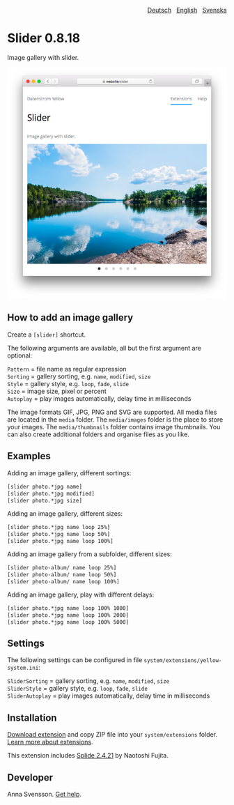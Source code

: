 <p align="right"><a href="README-de.md">Deutsch</a> &nbsp; <a href="README.md">English</a> &nbsp; <a href="README-sv.md">Svenska</a></p>

# Slider 0.8.18

Image gallery with slider.

<p align="center"><img src="slider-screenshot.png?raw=true" alt="Screenshot"></p>

## How to add an image gallery

Create a `[slider]` shortcut.

The following arguments are available, all but the first argument are optional:

`Pattern` = file name as regular expression  
`Sorting` = gallery sorting, e.g. `name`, `modified`, `size`  
`Style` = gallery style, e.g. `loop`, `fade`, `slide`  
`Size` = image size, pixel or percent  
`Autoplay` = play images automatically, delay time in milliseconds  

The image formats GIF, JPG, PNG and SVG are supported. All media files are located in the `media` folder. The `media/images` folder is the place to store your images. The `media/thumbnails` folder contains image thumbnails. You can also create additional folders and organise files as you like.

## Examples

Adding an image gallery, different sortings:

    [slider photo.*jpg name]
    [slider photo.*jpg modified]
    [slider photo.*jpg size]

Adding an image gallery, different sizes:

    [slider photo.*jpg name loop 25%]
    [slider photo.*jpg name loop 50%]
    [slider photo.*jpg name loop 100%]

Adding an image gallery from a subfolder, different sizes:

    [slider photo-album/ name loop 25%]
    [slider photo-album/ name loop 50%]
    [slider photo-album/ name loop 100%]

Adding an image gallery, play with different delays:

    [slider photo.*jpg name loop 100% 1000]
    [slider photo.*jpg name loop 100% 2000]
    [slider photo.*jpg name loop 100% 5000]

## Settings

The following settings can be configured in file `system/extensions/yellow-system.ini`:

`SliderSorting` = gallery sorting, e.g. `name`, `modified`, `size`  
`SliderStyle` = gallery style, e.g. `loop`, `fade`, `slide`  
`SliderAutoplay` = play images automatically, delay time in milliseconds  

## Installation

[Download extension](https://github.com/annaesvensson/yellow-slider/archive/main.zip) and copy ZIP file into your `system/extensions` folder. [Learn more about extensions](https://github.com/annaesvensson/yellow-update).

This extension includes [Splide 2.4.21](https://github.com/Splidejs/splide) by Naotoshi Fujita.

## Developer

Anna Svensson. [Get help](https://datenstrom.se/yellow/help/).
